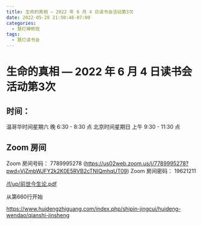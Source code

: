 ```yaml
---
title: 生命的真相 — 2022 年 6 月 4 日读书会活动第3次
date: 2022-05-28 21:50:48-07:00
categories:
  - 慧灯禅修班
tags:
  - 慧灯读书会
---
```

# 生命的真相 — 2022 年 6 月 4 日读书会活动第3次

## 时间：

温哥华时间星期六 晚 6:30 - 8:30 点
北京时间星期日 上午 9:30 - 11:30 点

## Zoom 房间

Zoom 房间号码： 7789995278 (https://us02web.zoom.us/j/7789995278?pwd=VjZmbWJFY2k2K0E5RVB2cTNIQmhqUT09)
Zoom 房间密码： 19621211


[/f/up/前世今生论.pdf](https://s3.ap-northeast-1.wasabisys.com/hdcx/hdv/f/up/前世今生论.pdf)

从第660行开始

<https://www.huidengzhiguang.com/index.php/shipin-jingcui/huideng-wendao/qianshi-jinsheng>
